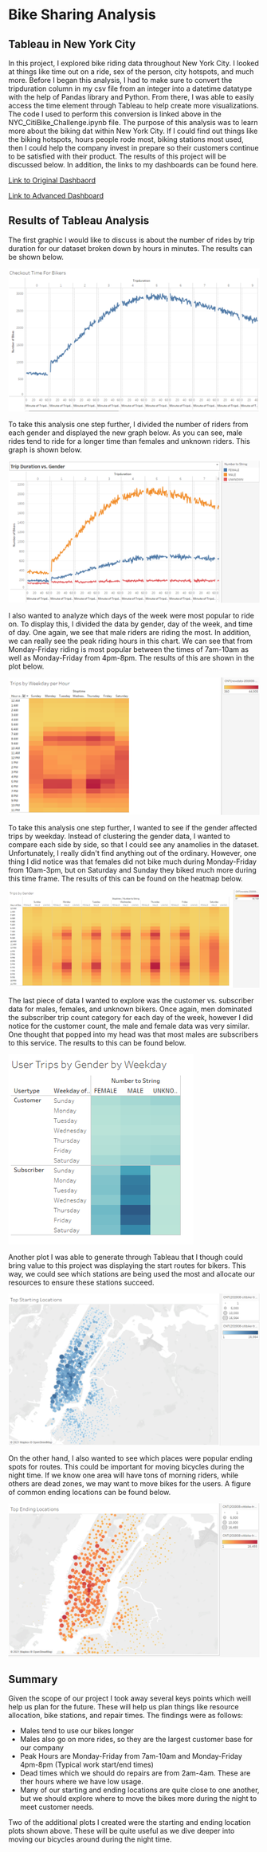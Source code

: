 # Bike Sharing Analysis

## Tableau in New York City

In this project, I explored bike riding data throughout New York City. I looked at things like time out on a ride, sex of the person, city hotspots, and much more. Before I began this analysis, I had to make sure to convert the tripduration column in my csv file from an integer into a datetime datatype with the help of Pandas library and Python. From there, I was able to easily access the time element through Tableau to help create more visualizations. The code I used to perform this conversion is linked above in the NYC_CitiBike_Challenge.ipynb file. The purpose of this analysis was to learn more about the biking dat within New York City. If I could find out things like the biking hotspots, hours people rode most, biking stations most used, then I could help the company invest in prepare so their customers continue to be satisfied with their product. The results of this project will be discussed below. In addition, the links to my dashboards can be found here.

[Link to Original Dashbaord](https://public.tableau.com/profile/thomas.watson4137#!/vizhome/CitibikeDataV1/NYCCitiBike?publish=yes)

[Link to Advanced Dashboard](https://public.tableau.com/profile/thomas.watson4137#!/vizhome/CitiBikeDatav2/Dashboard1?publish=yes)

## Results of Tableau Analysis

The first graphic I would like to discuss is about the number of rides by trip duration for our dataset broken down by hours in minutes. The results can be shown below.

![BikevsDuration](Resources/BikevsDuration.PNG)

To take this analysis one step further, I divided the number of riders from each gender and displayed the new graph below. As you can see, male rides tend to ride for a longer time than females and unknown riders. This graph is shown below.

![DurationvsGender](Resources/DurationvsGender.PNG)

I also wanted to analyze which days of the week were most popular to ride on. To display this, I divided the data by gender, day of the week, and time of day. One again, we see that male riders are riding the most. In addition, we can really see the peak riding hours in this chart. We can see that from Monday-Friday riding is most popular between the times of 7am-10am as well as Monday-Friday from 4pm-8pm. The results of this are shown in the plot below.

![tripsbyweekday](Resources/tripsbyweekday.PNG)

To take this analysis one step further, I wanted to see if the gender affected trips by weekday. Instead of clustering the gender data, I wanted to compare each side by side, so that I could see any anamolies in the dataset. Unfortunately, I really didn't find anything out of the ordinary. However, one thing I did notice was that females did not bike much during Monday-Friday from 10am-3pm, but on Saturday and Sunday they biked much more during this time frame. The results of this can be found on the heatmap below.

![tripsbygender1](Resources/tripsbygender1.PNG)

The last piece of data I wanted to explore was the customer vs. subscriber data for males, females, and unknown bikers. Once again, men dominated the subscriber trip count category for each day of the week, however I did notice for the customer count, the male and female data was very similar. One thought that popped into my head was that most males are subscribers to this service. The results to this can be found below.

![tripsbygenderbyweekday](Resources/tripsbygenderbyweekday.PNG)

Another plot I was able to generate through Tableau that I though could bring value to this project was displaying the start routes for bikers. This way, we could see which stations are being used the most and allocate our resources to ensure these stations succeed.

![StartingLocations](Resources/StartingLocations.PNG)

On the other hand, I also wanted to see which places were popular ending spots for routes. This could be important for moving bicycles during the night time. If we know one area will have tons of morning riders, while others are dead zones, we may want to move bikes for the users. A figure of common ending locations can be found below.

![EndingLocations](Resources/EndingLocations.PNG)

## Summary

Given the scope of our project I took away several keys points which weill help us plan for the future. These will help us plan things like resource allocation, bike stations, and repair times. The findings were as follows:

- Males tend to use our bikes longer
- Males also go on more rides, so they are the largest customer base for our company
- Peak Hours are Monday-Friday from 7am-10am and Monday-Friday 4pm-8pm (Typical work start/end times)
- Dead times which we should do repairs are from 2am-4am. These are ther hours where we have low usage.
- Many of our starting and ending locations are quite close to one another, but we should explore where to move the bikes more during the night to meet customer needs.

Two of the additional plots I created were the starting and ending location plots shown above. These will be quite useful as we dive deeper into moving our bicycles around during the night time.

